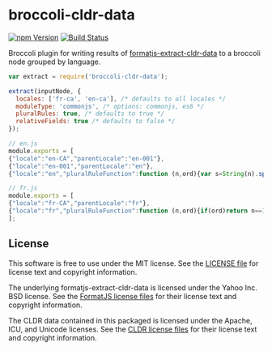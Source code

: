 # broccoli-cldr-data

[![npm Version][npm-badge]][npm]
[![Build Status][travis-badge]][travis]

Broccoli plugin for writing results of [formatjs-extract-cldr-data][] to a broccoli node grouped by language.

```js
var extract = require('broccoli-cldr-data');

extract(inputNode, {
  locales: ['fr-ca', 'en-ca'], /* defaults to all locales */
  moduleType: 'commonjs', /* options: commonjs, es6 */
  pluralRules: true, /* defaults to true */
  relativeFields: true /* defaults to false */
});
```

```js
// en.js
module.exports = [
{"locale":"en-CA","parentLocale":"en-001"},
{"locale":"en-001","parentLocale":"en"},
{"locale":"en","pluralRuleFunction":function (n,ord){var s=String(n).split("."),v0=!s[1],t0=Number(s[0])==n,n10=t0&&s[0].slice(-1),n100=t0&&s[0].slice(-2);if(ord)return n10==1&&n100!=11?"one":n10==2&&n100!=12?"two":n10==3&&n100!=13?"few":"other";return n==1&&v0?"one":"other"}}];
```

```js
// fr.js
module.exports = [
{"locale":"fr-CA","parentLocale":"fr"},
{"locale":"fr","pluralRuleFunction":function (n,ord){if(ord)return n==1?"one":"other";return n>=0&&n<2?"one":"other"}}
];
```

## License

This software is free to use under the MIT license. See the [LICENSE file][] for license text and copyright information.

The underlying formatjs-extract-cldr-data is licensed under the Yahoo Inc. BSD license. See the [FormatJS license files][] for their license text and copyright information.

The CLDR data contained in this packaged is licensed under the Apache, ICU, and Unicode licenses. See the [CLDR license files][] for their license text and copyright information.

[npm]: https://www.npmjs.org/package/broccoli-cldr-data
[npm-badge]: https://img.shields.io/npm/v/broccoli-cldr-data.svg?style=flat-square
[travis]: https://travis-ci.org/ember-intl/broccoli-cldr-data
[travis-badge]: https://img.shields.io/travis/ember-intl/broccoli-cldr-data/master.svg?style=flat-square
[LICENSE file]: https://github.com/ember-intl/broccoli-cldr-data/blob/master/LICENSE
[CLDR license files]: https://github.com/ember-intl/formatjs-extract-cldr-data/tree/master/data
[FormatJS license files]: https://github.com/ember-intl/formatjs-extract-cldr-data/blob/master/LICENSE
[formatjs-extract-cldr-data]: https://github.com/ember-intl/formatjs-extract-cldr-data
